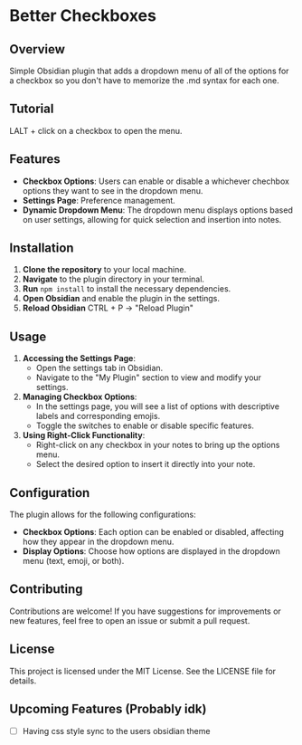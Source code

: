 # Better Checkboxes

## Overview
Simple Obsidian plugin that adds a dropdown menu of all of the options for a checkbox so you don't have to memorize the .md syntax for each one.

## Tutorial
LALT + click on a checkbox to open the menu.

## Features
- **Checkbox Options**: Users can enable or disable a whichever chechbox options they want to see in the dropdown menu.
- **Settings Page**: Preference management. 
- **Dynamic Dropdown Menu**: The dropdown menu displays options based on user settings, allowing for quick selection and insertion into notes.

## Installation
1. **Clone the repository** to your local machine.
2. **Navigate** to the plugin directory in your terminal.
3. **Run** `npm install` to install the necessary dependencies.
4. **Open Obsidian** and enable the plugin in the settings.
5. **Reload Obsidian** CTRL + P -> "Reload Plugin"

## Usage
1. **Accessing the Settings Page**:
   - Open the settings tab in Obsidian.
   - Navigate to the "My Plugin" section to view and modify your settings.
2. **Managing Checkbox Options**:
   - In the settings page, you will see a list of options with descriptive labels and corresponding emojis.
   - Toggle the switches to enable or disable specific features.
3. **Using Right-Click Functionality**:
   - Right-click on any checkbox in your notes to bring up the options menu.
   - Select the desired option to insert it directly into your note.

## Configuration
The plugin allows for the following configurations:
- **Checkbox Options**: Each option can be enabled or disabled, affecting how they appear in the dropdown menu.
- **Display Options**: Choose how options are displayed in the dropdown menu (text, emoji, or both).

## Contributing
Contributions are welcome! If you have suggestions for improvements or new features, feel free to open an issue or submit a pull request.

## License
This project is licensed under the MIT License. See the LICENSE file for details.

## Upcoming Features (Probably idk)
- [ ] Having css style sync to the users obsidian theme
